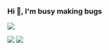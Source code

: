 ### Hi 👋, I'm busy making bugs

![](https://github-readme-stats.vercel.app/api?username=gitliyu)

![](https://github-readme-stats.vercel.app/api/top-langs/?username=gitliyu&layout=compact)
![](https://github-readme-stats.vercel.app/api/wakatime?username=liyu)
<!--
**gitliyu/gitliyu** is a ✨ _special_ ✨ repository because its `README.md` (this file) appears on your GitHub profile.

Here are some ideas to get you started:

- 🔭 I’m currently working on ...
- 🌱 I’m currently learning ...
- 👯 I’m looking to collaborate on ...
- 🤔 I’m looking for help with ...
- 💬 Ask me about ...
- 📫 How to reach me: ...
- 😄 Pronouns: ...
- ⚡ Fun fact: ...
-->
